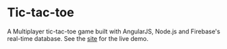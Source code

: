 # Tic-tac-toe
A Multiplayer tic-tac-toe game built with AngularJS, Node.js and Firebase's real-time database.
See the [site](http://www.tic-tac-toe.me) for the live demo.
